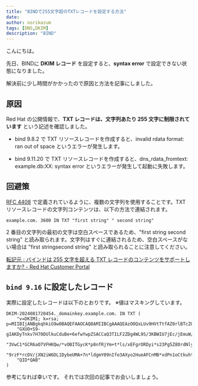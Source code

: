 ```yaml
---
title: "BINDで255文字超のTXTレコードを設定する方法"
date: 
author: norikazum
tags: [DNS,DKIM]
description: "BIND"
---
```


こんにちは。

先日、BINDに **DKIM レコード** を設定すると、**syntax error** で設定できない状態になりました。

解決前に少し時間がかかったので原因と方法を記事にしました。

## 原因
Red Hat の公開情報で、**TXT レコードは、文字列あたり 255 文字に制限されています** という記述を確認しました。

- bind 9.8.2 で TXT リソースレコードを作成すると、invalid rdata format: ran out of space というエラーが発生します。

- bind 9.11.20 で TXT リソースレコードを作成すると、dns_rdata_fromtext: example.db:XX: syntax error というエラーが発生して起動に失敗します。

## 回避策
[RFC 4408](https://datatracker.ietf.org/doc/html/rfc4408#section-3.1.3) で定義されているように、複数の文字列を使用することです。TXT リソースレコードの文字列コンテンツは、以下の方法で連結されます。

```bash:title=zone&nbsp;string
example.com. 3600 IN TXT "first string" " second string"
```

2 番目の文字列の最初の文字は空白スペースであるため、"first string second string" と読み取られます。文字列はすぐに連結されるため、空白スペースがない場合は "first stringsecond string" と読み取られることに注意してください。

[転記元 : バインドは 255 文字を超える TXT レコードのコンテンツをサポートしますか? - Red Hat Customer Portal](https://access.redhat.com/ja/solutions/7056227)

## `bind 9.16` に設定したレコード
実際に設定したレコードは以下のとおりです。
※値はマスキングしています。


```bash:title=zone&nbsp;string
DKIM-2024081720454._domainkey.example.com. IN TXT (
    "v=DKIM1; k=rsa; p=MIIBIjANBgkqhkiG9w0BAQEFAAOCAQ8AMIIBCgAAAQEAzOOQxLUv9HVtTtfAZ0rlBTcZOYVEiLCVtmVyzU"
    "GXUO+S9-gIAKDyTnkv7H70DUlkuCduBe+6efwYwpZSACCaQ3TILF2ZDg4WL9S/3KBWIU7jEc/jEmuW/Ii0ae+eacyAjAWQRtDZovH"
    "3VwC1*GCR6aO7VFHKQw/*vOBITGycK*p8nfRjYm+t*ls/xEFgrORDyi*s23Pg5Z8OrdNlyon1zmarOtEdwV6c1Cq6GY0CqJ6V8SEf"
    "9rzF*rcDV/jXN2iW6DL1DybeUMA+7n*ldgmY09nIfe3AXyo2HueAFCnMB*xdPn1oCtkuhtFI5Lmk8ybw8MclfX+GL7Bt6KcIyq9df"
    "QID*QAB"
)
```

参考になれば幸いです。
それでは次回の記事でお会いしましょう。
